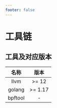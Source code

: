 ```yaml
---
footer: false
---
```


# 工具链

## 工具及对应版本

|  名称   |  版本   |
| :-----: | :-----: |
|  llvm   |  >= 12  |
| golang  | >= 1.17 |
| bpftool |    -    |
